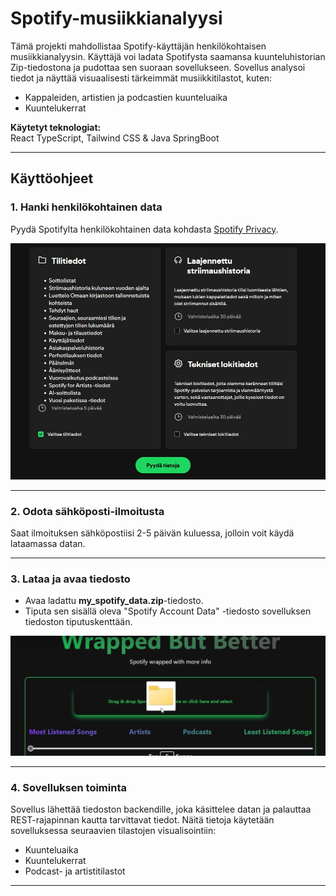 # Spotify-musiikkianalyysi

Tämä projekti mahdollistaa Spotify-käyttäjän henkilökohtaisen musiikkianalyysin. Käyttäjä voi ladata Spotifysta saamansa kuunteluhistorian Zip-tiedostona ja pudottaa sen suoraan sovellukseen. Sovellus analysoi tiedot ja näyttää visuaalisesti tärkeimmät musiikkitilastot, kuten:

- Kappaleiden, artistien ja podcastien kuunteluaika
- Kuuntelukerrat

**Käytetyt teknologiat:**  
React TypeScript, Tailwind CSS & Java SpringBoot

---

## Käyttöohjeet

### 1. Hanki henkilökohtainen data

Pyydä Spotifylta henkilökohtainen data kohdasta [Spotify Privacy](https://www.spotify.com/fi/account/privacy/).

<img src="./src/assets/wrappedwheredata.jpg" alt="Privacy data request" width="700" />

---

### 2. Odota sähköposti-ilmoitusta

Saat ilmoituksen sähköpostiisi 2-5 päivän kuluessa, jolloin voit käydä lataamassa datan.

---

### 3. Lataa ja avaa tiedosto

- Avaa ladattu **my_spotify_data.zip**-tiedosto.
- Tiputa sen sisällä oleva "Spotify Account Data" -tiedosto sovelluksen tiedoston tiputuskenttään.

<img src="./src/assets/dropfilewrapped.jpg" alt="Drop file area" width="700" />

---

### 4. Sovelluksen toiminta

Sovellus lähettää tiedoston backendille, joka käsittelee datan ja palauttaa REST-rajapinnan kautta tarvittavat tiedot. Näitä tietoja käytetään sovelluksessa seuraavien tilastojen visualisointiin:

- Kuunteluaika
- Kuuntelukerrat
- Podcast- ja artistitilastot

---
